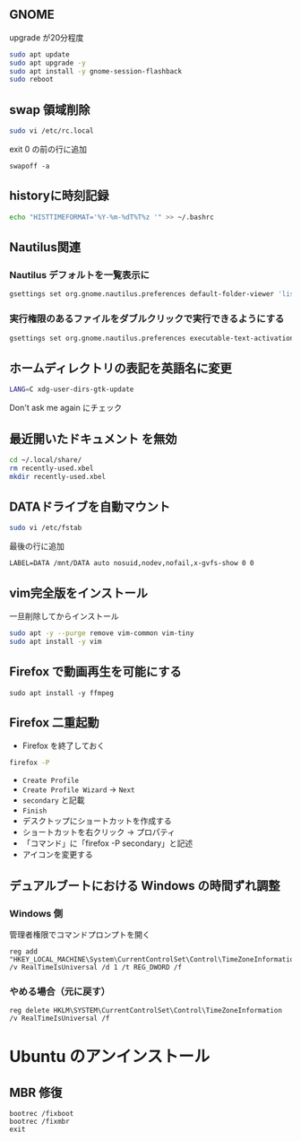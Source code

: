 ## GNOME
upgrade が20分程度
```bash
sudo apt update
sudo apt upgrade -y
sudo apt install -y gnome-session-flashback
sudo reboot
```

## swap 領域削除
```bash
sudo vi /etc/rc.local
```
exit 0 の前の行に追加
```
swapoff -a
```

## historyに時刻記録
```bash
echo "HISTTIMEFORMAT='%Y-%m-%dT%T%z '" >> ~/.bashrc
```
## Nautilus関連
### Nautilus デフォルトを一覧表示に
```bash
gsettings set org.gnome.nautilus.preferences default-folder-viewer 'list-view'
```

### 実行権限のあるファイルをダブルクリックで実行できるようにする
```bash
gsettings set org.gnome.nautilus.preferences executable-text-activation ask
```

## ホームディレクトリの表記を英語名に変更
```bash
LANG=C xdg-user-dirs-gtk-update
```
Don't ask me again にチェック

## 最近開いたドキュメント を無効
```bash
cd ~/.local/share/
rm recently-used.xbel
mkdir recently-used.xbel
```

## DATAドライブを自動マウント
```bash
sudo vi /etc/fstab
```
最後の行に追加
```
LABEL=DATA /mnt/DATA auto nosuid,nodev,nofail,x-gvfs-show 0 0
```

## vim完全版をインストール
一旦削除してからインストール
```bash
sudo apt -y --purge remove vim-common vim-tiny
sudo apt install -y vim
```
## Firefox で動画再生を可能にする
```shell script
sudo apt install -y ffmpeg
```

## Firefox 二重起動
* Firefox を終了しておく
```bash
firefox -P
```
* `Create Profile`
* `Create Profile Wizard` -> `Next`
* `secondary` と記載
* `Finish`
* デスクトップにショートカットを作成する
* ショートカットを右クリック -> プロパティ
* 「コマンド」に「firefox -P secondary」と記述
* アイコンを変更する

## デュアルブートにおける Windows の時間ずれ調整
### Windows 側
管理者権限でコマンドプロンプトを開く
```
reg add "HKEY_LOCAL_MACHINE\System\CurrentControlSet\Control\TimeZoneInformation" /v RealTimeIsUniversal /d 1 /t REG_DWORD /f
```
### やめる場合（元に戻す）
```
reg delete HKLM\SYSTEM\CurrentControlSet\Control\TimeZoneInformation /v RealTimeIsUniversal /f
```

# Ubuntu のアンインストール
## MBR 修復
```
bootrec /fixboot
bootrec /fixmbr
exit
```
